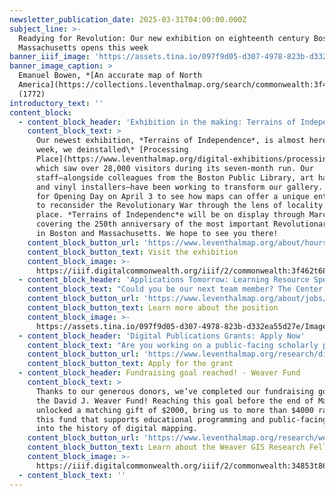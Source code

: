 ```yaml
---
newsletter_publication_date: 2025-03-31T04:00:00.000Z
subject_line: >-
  Readying for Revolution: Our new exhibition on eighteenth century Boston and
  Massachusetts opens this week
banner_iiif_image: 'https://assets.tina.io/097f9d05-d307-4978-823b-d332ea55d27e/toi default.jpg'
banner_image_caption: >
  Emanuel Bowen, *[An accurate map of North
  America](https://collections.leventhalmap.org/search/commonwealth:3f462v674)*
  (1772)
introductory_text: ''
content_block:
  - content_block_header: 'Exhibition in the making: Terrains of Independence '
    content_block_text: >
      Our newest exhibition, *Terrains of Independence*, is almost here! Last
      week, we deinstalled\* [Processing
      Place](https://www.leventhalmap.org/digital-exhibitions/processing-place/)\*,
      which saw over 28,000 visitors during its seven-month run. Our
      staff—alongside colleagues from the Boston Public Library, art hangers,
      and vinyl installers—have been working to transform our gallery. Join us
      for Opening Day on April 3 to see how maps can offer a unique entry point
      to reconsider the Revolutionary War through the lens of locality and
      place. *Terrains of Independenc*e will be on display through March 2026,
      covering the 250th anniversary of the most important Revolutionary moments
      in Boston and Massachusetts. We hope to see you there!
    content_block_button_url: 'https://www.leventhalmap.org/about/hours-directions/'
    content_block_button_text: Visit the exhibition
    content_block_image: >-
      https://iiif.digitalcommonwealth.org/iiif/2/commonwealth:3f462t686/176,378,3587,5810/,1200/0/default.jpg
  - content_block_header: 'Applications Tomorrow: Learning Resource Specialist '
    content_block_text: "Could you be our next team member? The Center is searching for a\_**Learning Resource Specialist**. We are looking for someone with the knowledge, creativity, and enthusiasm to create asynchronous learning tools that draw educators and general audiences into the collections of the Leventhal Center through themes of geography, social studies, and place-based history. Upon hire, the Learning Resource Specialist will collaborate with the Director of Education on a year-long revision of existing educational resources for K-12 educators. For full consideration, apply by\_**Tuesday, April 1, 2025 at 12:00 pm ET**.\n\n*Image credit: Michael Clarke, Suffolk University*\n"
    content_block_button_url: 'https://www.leventhalmap.org/about/jobs/learning-resource-specialist/'
    content_block_button_text: Learn more about the position
    content_block_image: >-
      https://assets.tina.io/097f9d05-d307-4978-823b-d332ea55d27e/Image%20(2).jpg
  - content_block_header: 'Digital Publications Grants: Apply Now'
    content_block_text: "Are you working on a public-facing scholarly project that would come alive through an interactive digital publication?\n\nThe Leventhal Map & Education Center’s\_**Small Grants Fund for Early Career Digital Publications\_is open for applications** for the 2025-2026 academic year. The Small Grants program supports early career scholars through the process of producing a publication for general audiences in a digital format. The program is designed to catalyze creative projects which utilize a digital medium to present scholarly work through engaging, accessible, and experimental communicative modalities.[ ](https://lmec-main-website-staging.netlify.app/articles/small-grants-2024/)[Read about one of our past cohorts of Small Grant awardees here](https://www.leventhalmap.org/articles/small-grants-2024/). **Applications are open until Monday, May 19 at 5 pm ET**.\n"
    content_block_button_url: 'https://www.leventhalmap.org/research/digital-publication-small-grants/'
    content_block_button_text: Apply for the grant
  - content_block_header: Fundraising goal reached! - Weaver Fund
    content_block_text: >
      Thanks to our generous donors, we’ve completed our fundraising goal for
      the David J. Weaver Fund! Reaching this goal before the end of March also
      unlocked a matching gift of $2000, bring us to more than $4000 raised for
      this fund that supports educational programming and public-facing research
      into the history of digital mapping.
    content_block_button_url: 'https://www.leventhalmap.org/research/weaver-gis-research-fellowship/'
    content_block_button_text: Learn about the Weaver GIS Research Fellowship
    content_block_image: >-
      https://iiif.digitalcommonwealth.org/iiif/2/commonwealth:34853t86z/93,70,5565,6534/,1500/0/default.jpg
  - content_block_text: ''
---
```


